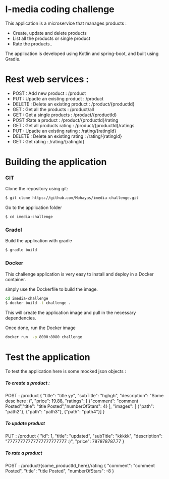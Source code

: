 # I-media coding challenge

This application is a microservice  that manages products : 

  - Create, update and delete products
  - List all the products or single product
  - Rate the products..

The application is developed using Kotlin and  spring-boot, and built using Gradle.

# Rest web services :

  - POST : Add new product : /product
  - PUT : Upadte an existing product : /product
  - DELETE : Delete an existing product : /product/{productId}
  - GET : Get all the products : /product/all
  - GET : Get a single  products : /product/{productId}
  - POST :Rate a product : /product/{productId}/rating
  - GET : Get all products rating : /product/{productId}/ratings
  - PUT : Upadte an existing rating : /rating/{ratingId}
  - DELETE : Delete an existing rating : /rating/{ratingId} 
  - GET : Get rating : /rating/{ratingId}



# Building the application
### GIT
Clone the repository using git:
```sh
$ git clone https://github.com/Mohayas/imedia-challenge.git
```
Go to the application folder
```sh
$ cd imedia-challenge
```
### Gradel
Build the application with gradle
```sh
$ gradle build
```

### Docker
This challenge application is very easy to install and deploy in a Docker container.

 simply use the Dockerfile to build the image.

```sh
cd imedia-challenge
$ docker build -t challenge .
```
This will create the application image and pull in the necessary dependencies.

Once done, run the Docker image 

```sh
docker run  -p 8000:8080 challenge
```
# Test the application
To test the application here is  some mocked  json objects :

##### To create a product :
POST :  /product
{
"title": "title yy",
"subTitle": "hghgh",
"description": "Some desc here :)",
"price": 19.88,
"ratings": [
{"comment": "comment Posted","title": "title Posted","numberOfStars": 4}
],
"images": [
{"path": "path2"},
{"path": "path3"},
{"path": "path4"}]
}

##### To update product
PUT :  /product
{
"id": 1,
"title": "updated",
"subTitle": "kkkkk",
"description": "77777777777777777777777 :)",
"price": 787878787.77
}

##### To rate a product
POST :  /product/{some_productId_here}/rating
{
"comment": "comment Posted",
"title": "title Posted",
"numberOfStars": -8
}



